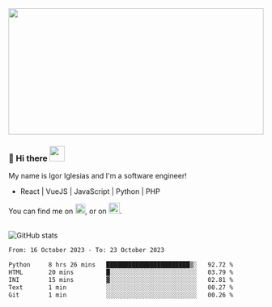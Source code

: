 <img src="https://c.tenor.com/KjVxfRrrncUAAAAd/matrix.gif" width="100%" height="250px">

### 🔭 Hi there <img src="https://raw.githubusercontent.com/MartinHeinz/MartinHeinz/master/wave.gif" width="30px">


My name is Igor Iglesias and I'm a software engineer!
<br>

<ul>
  <li> React | VueJS | JavaScript | Python | PHP </li>
</ul>
You can find me on <a href="https://twitter.com/IgorIglesias5"><img src="https://i.imgur.com/JLLlB5S.png" width="20px"></a>, or on <a href="https://www.linkedin.com/in/igor-iglesias-62478428/"><img src="https://i.imgur.com/PXyIkWx.png" width="22px"></a>.

<br>
<br>

![GitHub stats](https://github-readme-stats.vercel.app/api?username=igoiglesias&show_icons=true&count_private=true&theme=chartreuse-dark&hide_title=true)

<!--START_SECTION:waka-->

```txt
From: 16 October 2023 - To: 23 October 2023

Python     8 hrs 26 mins   ███████████████████████▒░   92.72 %
HTML       20 mins         █░░░░░░░░░░░░░░░░░░░░░░░░   03.79 %
INI        15 mins         ▓░░░░░░░░░░░░░░░░░░░░░░░░   02.81 %
Text       1 min           ░░░░░░░░░░░░░░░░░░░░░░░░░   00.27 %
Git        1 min           ░░░░░░░░░░░░░░░░░░░░░░░░░   00.26 %
```

<!--END_SECTION:waka-->
